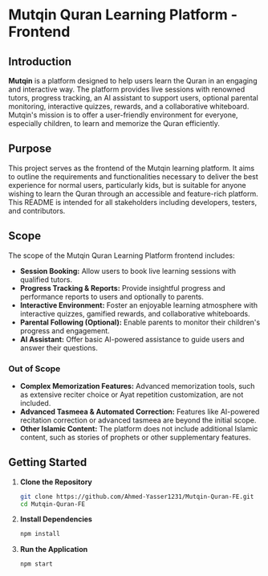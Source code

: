 # Mutqin Quran Learning Platform - Frontend

## Introduction

**Mutqin** is a platform designed to help users learn the Quran in an engaging and interactive way. The platform provides live sessions with renowned tutors, progress tracking, an AI assistant to support users, optional parental monitoring, interactive quizzes, rewards, and a collaborative whiteboard. Mutqin's mission is to offer a user-friendly environment for everyone, especially children, to learn and memorize the Quran efficiently.

## Purpose

This project serves as the frontend of the Mutqin learning platform. It aims to outline the requirements and functionalities necessary to deliver the best experience for normal users, particularly kids, but is suitable for anyone wishing to learn the Quran through an accessible and feature-rich platform. This README is intended for all stakeholders including developers, testers, and contributors.

## Scope

The scope of the Mutqin Quran Learning Platform frontend includes:

- **Session Booking:** Allow users to book live learning sessions with qualified tutors.
- **Progress Tracking & Reports:** Provide insightful progress and performance reports to users and optionally to parents.
- **Interactive Environment:** Foster an enjoyable learning atmosphere with interactive quizzes, gamified rewards, and collaborative whiteboards.
- **Parental Following (Optional):** Enable parents to monitor their children's progress and engagement.
- **AI Assistant:** Offer basic AI-powered assistance to guide users and answer their questions.

### Out of Scope

- **Complex Memorization Features:** Advanced memorization tools, such as extensive reciter choice or Ayat repetition customization, are not included.
- **Advanced Tasmeea & Automated Correction:** Features like AI-powered recitation correction or advanced tasmeea are beyond the initial scope.
- **Other Islamic Content:** The platform does not include additional Islamic content, such as stories of prophets or other supplementary features.

## Getting Started

1. **Clone the Repository**
   ```bash
   git clone https://github.com/Ahmed-Yasser1231/Mutqin-Quran-FE.git
   cd Mutqin-Quran-FE
   ```

2. **Install Dependencies**
   ```bash
   npm install
   ```

3. **Run the Application**
   ```bash
   npm start
   ```


